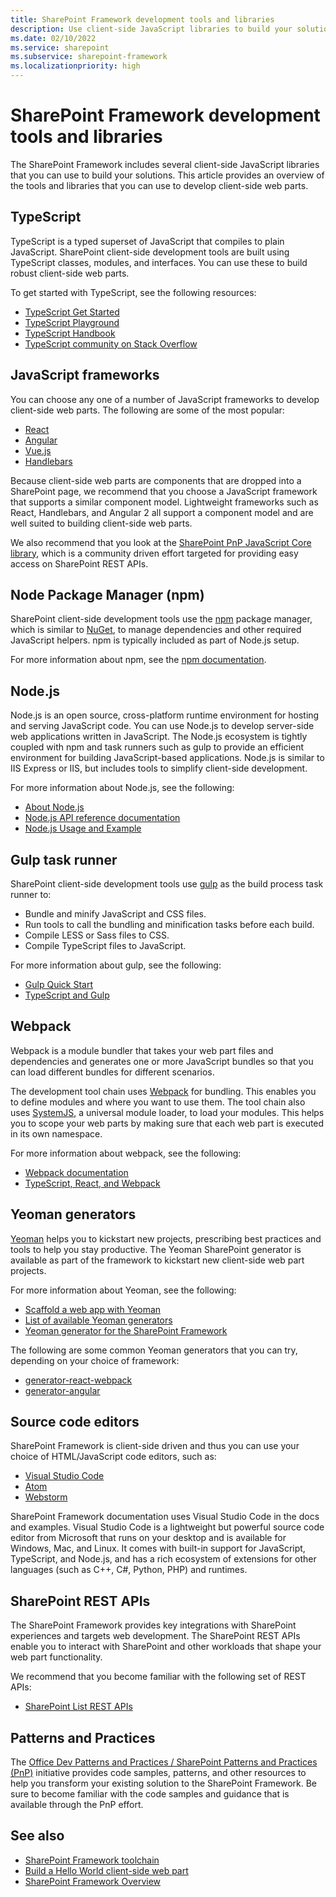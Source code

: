```yaml
---
title: SharePoint Framework development tools and libraries
description: Use client-side JavaScript libraries to build your solutions and develop client-side web parts.
ms.date: 02/10/2022
ms.service: sharepoint
ms.subservice: sharepoint-framework
ms.localizationpriority: high
---
```

# SharePoint Framework development tools and libraries

The SharePoint Framework includes several client-side JavaScript libraries that you can use to build your solutions. This article provides an overview of the tools and libraries that you can use to develop client-side web parts.

## TypeScript

TypeScript is a typed superset of JavaScript that compiles to plain JavaScript. SharePoint client-side development tools are built using TypeScript classes, modules, and interfaces. You can use these to build robust client-side web parts.

To get started with TypeScript, see the following resources:

- [TypeScript Get Started](https://www.typescriptlang.org/docs/handbook/typescript-from-scratch.html)
- [TypeScript Playground](https://www.typescriptlang.org/play)
- [TypeScript Handbook](https://www.typescriptlang.org/docs/handbook/intro.html)
- [TypeScript community on Stack Overflow](https://stackoverflow.com/questions/tagged/typescript)

## JavaScript frameworks

You can choose any one of a number of JavaScript frameworks to develop client-side web parts. The following are some of the most popular:

- [React](https://facebook.github.io/react/)
- [Angular](https://angular.io)
- [Vue.js](https://vuejs.org/)
- [Handlebars](http://handlebarsjs.com/)

Because client-side web parts are components that are dropped into a SharePoint page, we recommend that you choose a JavaScript framework that supports a similar component model. Lightweight frameworks such as React, Handlebars, and Angular 2 all support a component model and are well suited to building client-side web parts.

We also recommend that you look at the [SharePoint PnP JavaScript Core library](https://github.com/pnp/pnpjs), which is a community driven effort targeted for providing easy access on SharePoint REST APIs.

## Node Package Manager (npm)

SharePoint client-side development tools use the [npm](https://www.npmjs.com/) package manager, which is similar to [NuGet](https://www.nuget.org/), to manage dependencies and other required JavaScript helpers. npm is typically included as part of Node.js setup.

For more information about npm, see the [npm documentation](https://docs.npmjs.com/).

## Node.js

Node.js is an open source, cross-platform runtime environment for hosting and serving JavaScript code. You can use Node.js to develop server-side web applications written in JavaScript. The Node.js ecosystem is tightly coupled with npm and task runners such as gulp to provide an efficient environment for building JavaScript-based applications. Node.js is similar to IIS Express or IIS, but includes tools to simplify client-side development.

For more information about Node.js, see the following:

- [About Node.js](https://nodejs.org/about/)
- [Node.js API reference documentation](https://nodejs.org/api/)
- [Node.js Usage and Example](https://nodejs.org/api/synopsis.html)

## Gulp task runner

SharePoint client-side development tools use [gulp](http://gulpjs.com/) as the build process task runner to:

- Bundle and minify JavaScript and CSS files.
- Run tools to call the bundling and minification tasks before each build.
- Compile LESS or Sass files to CSS.
- Compile TypeScript files to JavaScript.

For more information about gulp, see the following:

- [Gulp Quick Start](https://gulpjs.com/docs/en/getting-started/quick-start)
- [TypeScript and Gulp](https://www.typescriptlang.org/docs/handbook/gulp.html)

## Webpack

Webpack is a module bundler that takes your web part files and dependencies and generates one or more JavaScript bundles so that you can load different bundles for different scenarios.

The development tool chain uses [Webpack](https://webpack.js.org/) for bundling. This enables you to define modules and where you want to use them. The tool chain also uses [SystemJS](https://github.com/systemjs/systemjs), a universal module loader, to load your modules. This helps you to scope your web parts by making sure that each web part is executed in its own namespace.

For more information about webpack, see the following:

- [Webpack documentation](https://webpack.js.org/)
- [TypeScript, React, and Webpack](https://www.typescriptlang.org/docs/handbook/react-&-webpack.html)

## Yeoman generators

[Yeoman](http://yeoman.io/) helps you to kickstart new projects, prescribing best practices and tools to help you stay productive. The Yeoman SharePoint generator is available as part of the framework to kickstart new client-side web part projects.

For more information about Yeoman, see the following:

- [Scaffold a web app with Yeoman](http://yeoman.io/codelab/index.html)
- [List of available Yeoman generators](http://yeoman.io/generators/)
- [Yeoman generator for the SharePoint Framework](yeoman-generator-for-spfx-intro.md)

The following are some common Yeoman generators that you can try, depending on your choice of framework:

- [generator-react-webpack](https://github.com/react-webpack-generators/generator-react-webpack)
- [generator-angular](https://www.npmjs.com/package/generator-angular)

## Source code editors

SharePoint Framework is client-side driven and thus you can use your choice of HTML/JavaScript code editors, such as:

- [Visual Studio Code](https://code.visualstudio.com/)
- [Atom](https://atom.io)
- [Webstorm](https://www.jetbrains.com/webstorm)

SharePoint Framework documentation uses Visual Studio Code in the docs and examples. Visual Studio Code is a lightweight but powerful source code editor from Microsoft that runs on your desktop and is available for Windows, Mac, and Linux. It comes with built-in support for JavaScript, TypeScript, and Node.js, and has a rich ecosystem of extensions for other languages (such as C++, C#, Python, PHP) and runtimes.

## SharePoint REST APIs

The SharePoint Framework provides key integrations with SharePoint experiences and targets web development. The SharePoint REST APIs enable you to interact with  SharePoint and other workloads that shape your web part functionality.

We recommend that you become familiar with the following set of REST APIs:

- [SharePoint List REST APIs](../sp-add-ins/working-with-lists-and-list-items-with-rest.md)

## Patterns and Practices

The [Office Dev Patterns and Practices / SharePoint Patterns and Practices (PnP)](https://aka.ms/sppnp) initiative provides code samples, patterns, and other resources to help you transform your existing solution to the SharePoint Framework. Be sure to become familiar with the code samples and guidance that is available through the PnP effort.

## See also

- [SharePoint Framework toolchain](toolchain/sharepoint-framework-toolchain.md)
- [Build a Hello World client-side web part](web-parts/get-started/build-a-hello-world-web-part.md)
- [SharePoint Framework Overview](sharepoint-framework-overview.md)
